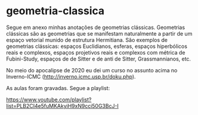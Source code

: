 # geometria-classica

Segue em anexo minhas anotações de geometrias clássicas. Geometrias clássicas são as geometrias que se manifestam naturalmente a partir de um espaço vetorial munido de estrutura Hermitiana. São exemplos de geometrias clássicas: espaços Euclidianos, esferas, espaços hiperbólicos reais e complexos, espaços projetivos reais e complexos com métrica de Fubini-Study, espaços de de Sitter e de anti de Sitter, Grassmannianos, etc. 

No meio do apocalipse de 2020 eu dei um curso no assunto acima no Inverno-ICMC (http://inverno.icmc.usp.br/doku.php). 

As aulas foram gravadas. Segue a playlist:

https://www.youtube.com/playlist?list=PLB2CI4e5fuMKAkyiH9xN9cci50G3BcJ-I
